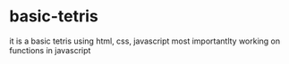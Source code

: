 # basic-tetris
it is a basic tetris using html, css, javascript most importantlty working on functions in javascript
